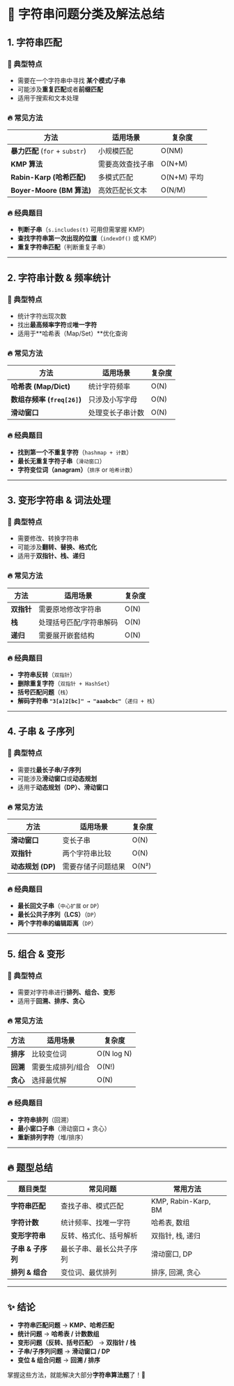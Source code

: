 # 📌 字符串问题分类及解法总结

## **1. 字符串匹配**
### **📌 典型特点**
- 需要在一个字符串中寻找 **某个模式/子串**
- 可能涉及**重复匹配**或者**前缀匹配**
- 适用于搜索和文本处理

### **🔥 常见方法**
| 方法 | 适用场景 | 复杂度 |
|------|---------|--------|
| **暴力匹配** (`for` + `substr`) | 小规模匹配 | O(NM) |
| **KMP 算法** | 需要高效查找子串 | O(N+M) |
| **Rabin-Karp (哈希匹配)** | 多模式匹配 | O(N+M) 平均 |
| **Boyer-Moore (BM 算法)** | 高效匹配长文本 | O(N/M) |

### **🔥 经典题目**
- **判断子串**（`s.includes(t)` 可用但需掌握 KMP）
- **查找字符串第一次出现的位置**（`indexOf()` 或 KMP）
- **重复字符串匹配**（判断重复子串）

---

## **2. 字符串计数 & 频率统计**
### **📌 典型特点**
- 统计字符出现次数
- 找出**最高频率字符**或**唯一字符**
- 适用于**哈希表（Map/Set）**优化查询

### **🔥 常见方法**
| 方法 | 适用场景 | 复杂度 |
|------|---------|--------|
| **哈希表 (Map/Dict)** | 统计字符频率 | O(N) |
| **数组存频率 (`freq[26]`)** | 只涉及小写字母 | O(N) |
| **滑动窗口** | 处理变长子串计数 | O(N) |

### **🔥 经典题目**
- **找到第一个不重复字符**（`hashmap + 计数`）
- **最长无重复字符子串**（`滑动窗口`）
- **字符变位词（anagram）**（`排序` or `哈希计数`）

---

## **3. 变形字符串 & 词法处理**
### **📌 典型特点**
- 需要修改、转换字符串
- 可能涉及**翻转、替换、格式化**
- 适用于**双指针、栈、递归**

### **🔥 常见方法**
| 方法 | 适用场景 | 复杂度 |
|------|---------|--------|
| **双指针** | 需要原地修改字符串 | O(N) |
| **栈** | 处理括号匹配/字符串解码 | O(N) |
| **递归** | 需要展开嵌套结构 | O(N) |

### **🔥 经典题目**
- **字符串反转**（`双指针`）
- **删除重复字符**（`双指针 + HashSet`）
- **括号匹配问题**（`栈`）
- **解码字符串 `"3[a]2[bc]" → "aaabcbc"`**（`递归 + 栈`）

---

## **4. 子串 & 子序列**
### **📌 典型特点**
- 需要找**最长子串/子序列**
- 可能涉及**滑动窗口**或**动态规划**
- 适用于**动态规划（DP）、滑动窗口**

### **🔥 常见方法**
| 方法 | 适用场景 | 复杂度 |
|------|---------|--------|
| **滑动窗口** | 变长子串 | O(N) |
| **双指针** | 两个字符串比较 | O(N) |
| **动态规划 (DP)** | 需要存储子问题结果 | O(N²) |

### **🔥 经典题目**
- **最长回文子串**（`中心扩展` or `DP`）
- **最长公共子序列（LCS）**（`DP`）
- **两个字符串的编辑距离**（`DP`）

---

## **5. 组合 & 变形**
### **📌 典型特点**
- 需要对字符串进行**排列、组合、变形**
- 适用于**回溯、排序、贪心**

### **🔥 常见方法**
| 方法 | 适用场景 | 复杂度 |
|------|---------|--------|
| **排序** | 比较变位词 | O(N log N) |
| **回溯** | 需要生成排列/组合 | O(N!) |
| **贪心** | 选择最优解 | O(N) |

### **🔥 经典题目**
- **字符串排列**（回溯）
- **最小窗口子串**（滑动窗口 + 贪心）
- **重新排列字符**（堆/排序）

---

## **🔥 题型总结**
| **题目类型** | **常见问题** | **常用方法** |
|-------------|------------|------------|
| **字符串匹配** | 查找子串、模式匹配 | KMP, Rabin-Karp, BM |
| **字符计数** | 统计频率、找唯一字符 | 哈希表, 数组 |
| **变形字符串** | 反转、格式化、括号解析 | 双指针, 栈, 递归 |
| **子串 & 子序列** | 最长子串、最长公共子序列 | 滑动窗口, DP |
| **排列 & 组合** | 变位词、最优排列 | 排序, 回溯, 贪心 |

---

## **✨ 结论**
- **字符串匹配问题** → **KMP、哈希匹配**
- **统计问题** → **哈希表 / 计数数组**
- **变形问题（反转、括号匹配）** → **双指针 / 栈**
- **子串/子序列问题** → **滑动窗口 / DP**
- **变位 & 组合问题** → **回溯 / 排序**

掌握这些方法，就能解决大部分**字符串算法题**了！🚀
